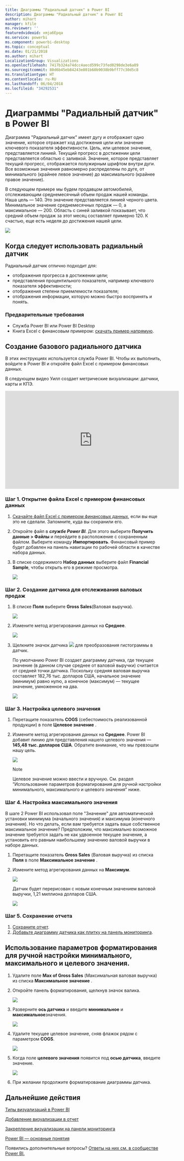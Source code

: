 ```yaml
---
title: Диаграммы "Радиальный датчик" в Power BI
description: Диаграммы "Радиальный датчик" в Power BI
author: mihart
manager: kfile
ms.reviewer: ''
featuredvideoid: xmja6Epqa
ms.service: powerbi
ms.component: powerbi-desktop
ms.topic: conceptual
ms.date: 01/21/2018
ms.author: mihart
LocalizationGroup: Visualizations
ms.openlocfilehash: 7417b324a74dcc4aecd599c73fed0298de3e6a89
ms.sourcegitcommit: 80d6b45eb84243e801b60b9038b9bff77c30d5c8
ms.translationtype: HT
ms.contentlocale: ru-RU
ms.lasthandoff: 06/04/2018
ms.locfileid: "34292531"
---
```

# <a name="radial-gauge-charts-in-power-bi"></a>Диаграммы "Радиальный датчик" в Power BI
Диаграмма "Радиальный датчик" имеет дугу и отображает одно значение, которое отражает ход достижения цели или значение ключевого показателя эффективности.  Цель, или целевое значение, представляется линией. Текущий прогресс в достижении цели представляется областью с заливкой.  Значение, которое представляет текущий прогресс, отображается полужирным шрифтом внутри дуги. Все возможные значения равномерно распределены по дуге, от минимального (крайнее левое значение) до максимального (крайнее правое значение).

В следующем примере мы будем продавцом автомобилей, отслеживающим среднемесячный объем продаж нашей команды. Наша цель — 140. Это значение представляется линией черного цвета.  Минимальное значение среднемесячных продаж — 0, а максимальное — 200.  Область с синей заливкой показывает, что средний объем продаж за этот месяц составляет примерно 120. К счастью, еще есть неделя до достижения нашей цели.

![](media/power-bi-visualization-radial-gauge-charts/gauge_m.png)

## <a name="when-to-use-a-radial-gauge"></a>Когда следует использовать радиальный датчик
Радиальный датчик отлично подходит для:

* отображения прогресса в достижении цели;
* представления процентильного показателя, например ключевого показателя эффективности;
* отображения степени приемлемости показателя;
* отображения информации, которую можно быстро воспринять и понять.

### <a name="prerequisites"></a>Предварительные требования
 - Служба Power BI или Power BI Desktop
 - Книга Excel с финансовым примером: [скачать пример напрямую](http://go.microsoft.com/fwlink/?LinkID=521962).

## <a name="create-a-basic-radial-gauge"></a>Создание базового радиального датчика
В этих инструкциях используется служба Power BI. Чтобы их выполнить, войдите в Power BI и откройте файл Excel с примером финансовых данных.  

В следующем видео Уилл создает метрические визуализации: датчики, карты и КПЭ.

<iframe width="560" height="315" src="https://www.youtube.com/embed/xmja6EpqaO0?list=PL1N57mwBHtN0JFoKSR0n-tBkUJHeMP2cP" frameborder="0" allowfullscreen></iframe>

### <a name="step-1-open-the-financial-sample-excel-file"></a>Шаг 1. Открытие файла Excel с примером финансовых данных
1. [Скачайте файл Excel с примером финансовых данных](sample-financial-download.md), если вы еще это не сделали. Запомните, куда вы сохранили его.

2. Откройте файл в ***службе Power BI***. Для этого выберите **Получить данные \> Файлы** и перейдите в расположение с сохраненным файлом. Выберите команду **Импортировать**. Финансовый пример будет добавлен на панель навигации по рабочей области в качестве набора данных.

3. В списке содержимого **Набор данных** выберите файл **Financial Sample**, чтобы открыть его в режиме просмотра.

    ![](media/power-bi-visualization-radial-gauge-charts/power-bi-dataset.png)

### <a name="step-2-create-a-gauge-to-track-gross-sales"></a>Шаг 2. Создание датчика для отслеживания валовых продаж
1. В списке **Поля** выберите **Gross Sales**(Валовая выручка).
   
   ![](media/power-bi-visualization-radial-gauge-charts/grosssalesvalue_new.png)
2. Измените метод агрегирования данных на **Среднее**.
   
   ![](media/power-bi-visualization-radial-gauge-charts/changetoaverage_new.png)
3. Щелкните значок датчика ![](media/power-bi-visualization-radial-gauge-charts/gaugeicon_new.png) для преобразования гистограммы в датчик.
   
   По умолчанию Power BI создает диаграмму датчика, где текущее значение (в данном случае среднее от валовой выручки) считается от средней точки датчика. Поскольку средняя валовая выручка составляет 182,76 тыс. долларов США, начальное значение (минимум) равно нулю, а конечное (максимум) — текущее значение, умноженное на два.
   
   ![](media/power-bi-visualization-radial-gauge-charts/gauge_no_target.png)

### <a name="step-3-set-a-target-value"></a>Шаг 3. Настройка целевого значения
1. Перетащите показатель **COGS** (себестоимость реализованной продукции) в поле **Целевое значение** .
2. Измените метод агрегирования данных на **Среднее**.
   Power BI добавит линию для представления нашего целевого значения — **145,48 тыс. долларов США**. Обратите внимание, что мы превзошли нашу цель.
   
   ![](media/power-bi-visualization-radial-gauge-charts/gaugeinprogress_new.png)
   
   > [!NOTE]
   > Целевое значение можно ввести и вручную.  См. раздел ”Использование параметров форматирования для ручной настройки минимального, максимального и целевого значения” ниже.
   > 
   > 

### <a name="step-4-set-a-maximum-value"></a>Шаг 4. Настройка максимального значения
В шаге 2 Power BI использовал поле "Значение" для автоматической установки минимума (начального значения) и максимума (конечного значения).  Но что делать, если вам требуется задать ваше собственное максимальное значение?  Предположим, что максимально возможное значение требуется задать не как удвоенное текущее значение, а установить его равным наибольшему значению валовой выручки в наборе данных. 

1. Перетащите показатель **Gross Sales** (Валовая выручка) из списка **Поля** в поле **Максимальное значение** .
2. Измените метод агрегирования данных на **Максимум**.
   
   ![](media/power-bi-visualization-radial-gauge-charts/setmaximum_new.png)
   
   Датчик будет перерисован с новым конечным значением валовой выручки, 1,21 миллиона долларов США.
   
   ![](media/power-bi-visualization-radial-gauge-charts/power-bi-final-gauge.png)

### <a name="step-5-save-your-report"></a>Шаг 5. Сохранение отчета
1. [Сохраните отчет](service-report-save.md).
2. [Добавьте диаграмму датчика как плитку на панель мониторинга](service-dashboard-tiles.md). 

## <a name="use-formatting-options-to-manually-set-minimum-maximum-and-target-values"></a>Использование параметров форматирования для ручной настройки минимального, максимального и целевого значения.
1. Удалите поле **Max of Gross Sales** (Максимальная валовая выручка) из списка **Максимальное значение** .
2. Откройте панель форматирования, щелкнув значок валика.
   
   ![](media/power-bi-visualization-radial-gauge-charts/power-bi-roller.png)
3. Разверните **ось датчика** и введите **минимальное** и **максимальное**значения.
   
    ![](media/power-bi-visualization-radial-gauge-charts/power-bi-gauge-axis.png)
4. Удалите текущее целевое значение, сняв флажок рядом с параметром **COGS**.
   
    ![](media/power-bi-visualization-radial-gauge-charts/pbi_remove_target.png)
5. Когда поле **целевого значения** появится под **осью датчика**, введите значение.
   
    ![](media/power-bi-visualization-radial-gauge-charts/power-bi-gauge-target.png)
6. При желании продолжите форматирование диаграммы датчика.

## <a name="next-steps"></a>Дальнейшие действия
[Типы визуализаций в Power BI](power-bi-visualization-types-for-reports-and-q-and-a.md)

[Добавление визуализации в отчет](power-bi-report-add-visualizations-i.md)

[Закрепление визуализации на панели мониторинга](service-dashboard-pin-tile-from-report.md)

[Power BI — основные понятия](service-basic-concepts.md)

Появились дополнительные вопросы? [Ответы на них см. в сообществе Power BI.](http://community.powerbi.com/)

